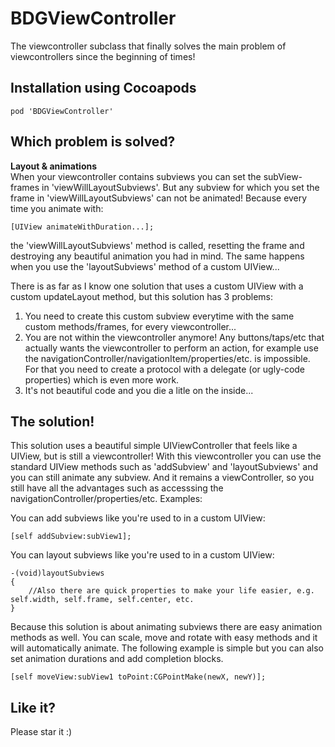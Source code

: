 BDGViewController
========

The viewcontroller subclass that finally solves the main problem of viewcontrollers since the beginning of times!

## Installation using Cocoapods
```
pod 'BDGViewController'
```

## Which problem is solved?

**Layout & animations**<br/>
When your viewcontroller contains subviews you can set the subView-frames in 'viewWillLayoutSubviews'. But any subview for which you set the frame in 'viewWillLayoutSubviews' can not be animated! Because every time you animate with:
```
[UIView animateWithDuration...];
```
the 'viewWillLayoutSubviews' method is called, resetting the frame and destroying any beautiful animation you had in mind. The same happens when you use the 'layoutSubviews' method of a custom UIView...

There is as far as I know one solution that uses a custom UIView with a custom updateLayout method, but this solution has 3 problems:</br>
1. You need to create this custom subview everytime with the same custom methods/frames, for every viewcontroller...</br>
2. You are not within the viewcontroller anymore! Any buttons/taps/etc that actually wants the viewcontroller to perform an action, for example use the navigationController/navigationItem/properties/etc. is impossible. For that you need to create a protocol with a delegate (or ugly-code properties) which is even more work. </br>
3. It's not beautiful code and you die a litle on the inside...

## The solution!

This solution uses a beautiful simple UIViewController that feels like a UIView, but is still a viewcontroller! With this viewcontroller you can use the standard UIView methods such as 'addSubview' and 'layoutSubviews' and you can still animate any subview. And it remains a viewController, so you still have all the advantages such as accesssing the navigationController/properties/etc.
Examples:

You can add subviews like you're used to in a custom UIView:
```
[self addSubview:subView1];
```

You can layout subviews like you're used to in a custom UIView:
```
-(void)layoutSubviews
{
	//Also there are quick properties to make your life easier, e.g. self.width, self.frame, self.center, etc.
}
```

Because this solution is about animating subviews there are easy animation methods as well. You can scale, move and rotate with easy methods and it will automatically animate. The following example is simple but you can also set animation durations and add completion blocks.
```
[self moveView:subView1 toPoint:CGPointMake(newX, newY)];
```

## Like it?
Please star it :)